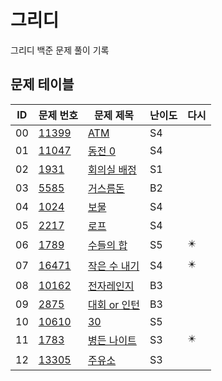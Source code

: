 # 그리디 <Greedy>
그리디 백준 문제 풀이 기록
## 문제 테이블
| ID | 문제 번호                                          | 문제 제목                                                                                     | 난이도 | 다시 |
|----|------------------------------------------------|-------------------------------------------------------------------------------------------|-----|---|
| 00 | [11399](https://www.acmicpc.net/problem/11399) | [ATM](https://github.com/MillPRE/Baekjoon-Algorithm/blob/master/greedy/11399/main.py)     | S4  |
| 01 | [11047](https://www.acmicpc.net/problem/11047) | [동전 0](https://github.com/MillPRE/Baekjoon-Algorithm/blob/master/greedy/11047/main.py)    | S4  |
| 02 | [1931](https://www.acmicpc.net/problem/1931)   | [회의실 배정](https://github.com/MillPRE/Baekjoon-Algorithm/blob/master/greedy/11047/main.py)  | S1  |
| 03 | [5585](https://www.acmicpc.net/problem/5585)   | [거스름돈](https://github.com/MillPRE/Baekjoon-Algorithm/blob/master/greedy/5585/main.py)     | B2  |
| 04 | [1024](https://www.acmicpc.net/problem/1024)   | [보물](https://github.com/MillPRE/Baekjoon-Algorithm/blob/master/greedy/1024/main.py)       | S4  |
| 05 | [2217](https://www.acmicpc.net/problem/2217)   | [로프](https://github.com/MillPRE/Baekjoon-Algorithm/blob/master/greedy/2217/main.py)       | S4  |
| 06 | [1789](https://www.acmicpc.net/problem/1789)   | [수들의 합](https://github.com/MillPRE/Baekjoon-Algorithm/blob/master/greedy/1789/main.py)    | S5  | ✴️ |
| 07 | [16471](https://www.acmicpc.net/problem/16471) | [작은 수 내기](https://github.com/MillPRE/Baekjoon-Algorithm/blob/master/greedy/16471/main.py) | S4  | ✴️ |
| 08 | [10162](https://www.acmicpc.net/problem/10162) | [전자레인지](https://github.com/MillPRE/Baekjoon-Algorithm/blob/master/greedy/10162/main.py)   | B3  |   |
| 09 | [2875](https://www.acmicpc.net/problem/2875)   | [대회 or 인턴](https://github.com/MillPRE/Baekjoon-Algorithm/blob/master/greedy/2875/main.py) | B3  |   |
| 10 | [10610](https://www.acmicpc.net/problem/10610) | [30](https://github.com/MillPRE/Baekjoon-Algorithm/blob/master/greedy/10610/main.py)      | S5  |   |
| 11 | [1783](https://www.acmicpc.net/problem/1783)   | [병든 나이트](https://github.com/MillPRE/Baekjoon-Algorithm/blob/master/greedy/1783/main.py)   | S3  | ✴️ |
| 12 | [13305](https://www.acmicpc.net/problem/13305)  | [주유소](https://github.com/MillPRE/Baekjoon-Algorithm/blob/master/greedy/13305/main.py)      | S3  | ️ |  